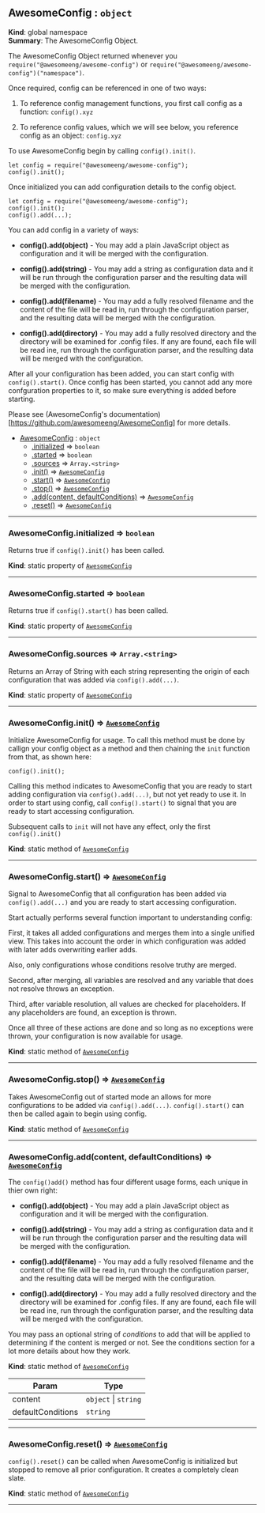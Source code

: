 <a name="AwesomeConfig"></a>

## AwesomeConfig : <code>object</code>
**Kind**: global namespace  
**Summary**: The AwesomeConfig Object.The AwesomeConfig Object returned whenever you`require("@awesomeeng/awesome-config")` or`require("@awesomeeng/awesome-config")("namespace")`.Once required, config can be referenced in one of two ways: 1. To reference config management functions, you first call config as a function: `config().xyz` 2. To reference config values, which we will see below, you reference config as an object: `config.xyz`To use AwesomeConfig begin by calling `config().init()`.```let config = require("@awesomeeng/awesome-config");config().init();```Once initialized you can add configuration details to the config object.```let config = require("@awesomeeng/awesome-config");config().init();config().add(...);```You can add config in a variety of ways:- **config().add(object)** - You may add a plain JavaScript object as  configuration and it will be merged with the configuration.- **config().add(string)** - You may add a string as configuration data  and it will be run through the configuration parser and the  resulting data will be merged with the configuration.- **config().add(filename)** - You may add a fully resolved filename and  the content of the file will be read in, run through the  configuration parser, and the resulting data will be merged  with the configuration.- **config().add(directory)** - You may add a fully resolved directory and  the directory will be examined for .config files. If any are  found, each file will be read ine, run through the configuration  parser, and the resulting data will be merged with the  configuration.After all your configuration has been added, you can start config with`config().start()`. Once config has been started, you cannot add any moreconfguration properties to it, so make sure everything is added beforestarting.Please see (AwesomeConfig's documentation)[https://github.com/awesomeeng/AwesomeConfig]for more details.  

* [AwesomeConfig](#AwesomeConfig) : <code>object</code>
    * [.initialized](#AwesomeConfig.initialized) ⇒ <code>boolean</code>
    * [.started](#AwesomeConfig.started) ⇒ <code>boolean</code>
    * [.sources](#AwesomeConfig.sources) ⇒ <code>Array.&lt;string&gt;</code>
    * [.init()](#AwesomeConfig.init) ⇒ [<code>AwesomeConfig</code>](#AwesomeConfig)
    * [.start()](#AwesomeConfig.start) ⇒ [<code>AwesomeConfig</code>](#AwesomeConfig)
    * [.stop()](#AwesomeConfig.stop) ⇒ [<code>AwesomeConfig</code>](#AwesomeConfig)
    * [.add(content, defaultConditions)](#AwesomeConfig.add) ⇒ [<code>AwesomeConfig</code>](#AwesomeConfig)
    * [.reset()](#AwesomeConfig.reset) ⇒ [<code>AwesomeConfig</code>](#AwesomeConfig)


* * *

<a name="AwesomeConfig.initialized"></a>

### AwesomeConfig.initialized ⇒ <code>boolean</code>
Returns true if `config().init()` has been called.

**Kind**: static property of [<code>AwesomeConfig</code>](#AwesomeConfig)  

* * *

<a name="AwesomeConfig.started"></a>

### AwesomeConfig.started ⇒ <code>boolean</code>
Returns true if `config().start()` has been called.

**Kind**: static property of [<code>AwesomeConfig</code>](#AwesomeConfig)  

* * *

<a name="AwesomeConfig.sources"></a>

### AwesomeConfig.sources ⇒ <code>Array.&lt;string&gt;</code>
Returns an Array of String with each string representing the origin ofeach configuration that was added via `config().add(...)`.

**Kind**: static property of [<code>AwesomeConfig</code>](#AwesomeConfig)  

* * *

<a name="AwesomeConfig.init"></a>

### AwesomeConfig.init() ⇒ [<code>AwesomeConfig</code>](#AwesomeConfig)
Initialize AwesomeConfig for usage. To call this method must bedone by callign your config object as a method and then chainingthe `init` function from that, as shown here:```config().init();```Calling this method indicates to AwesomeConfig that you are readyto start adding configuration via `config().add(...)`, but notyet ready to use it.  In order to start using config, call`config().start()` to signal that you are ready to startaccessing configuration.Subsequent calls to `init` will not have any effect, only thefirst `config().init()`

**Kind**: static method of [<code>AwesomeConfig</code>](#AwesomeConfig)  

* * *

<a name="AwesomeConfig.start"></a>

### AwesomeConfig.start() ⇒ [<code>AwesomeConfig</code>](#AwesomeConfig)
Signal to AwesomeConfig that all configuration has been added via`config().add(...)` and you are ready to start accessing configuration.Start actually performs several function important to understanding config:First, it takes all added configurations and merges them into a singleunified view.  This takes into account the order in which configurationwas added with later adds overwriting earlier adds.Also, only configurations whose conditions resolve truthy are merged.Second, after merging, all variables are resolved and any variable thatdoes not resolve throws an exception.Third, after variable resolution, all values are checked for placeholders.If any placeholders are found, an exception is thrown.Once all three of these actions are done and so long as no exceptionswere thrown, your configuration is now available for usage.

**Kind**: static method of [<code>AwesomeConfig</code>](#AwesomeConfig)  

* * *

<a name="AwesomeConfig.stop"></a>

### AwesomeConfig.stop() ⇒ [<code>AwesomeConfig</code>](#AwesomeConfig)
Takes AwesomeConfig out of started mode an allows for more configurationsto be added via `config().add(...)`. `config().start()` can then be calledagain to begin using config.

**Kind**: static method of [<code>AwesomeConfig</code>](#AwesomeConfig)  

* * *

<a name="AwesomeConfig.add"></a>

### AwesomeConfig.add(content, defaultConditions) ⇒ [<code>AwesomeConfig</code>](#AwesomeConfig)
The `config()add()` method has four different usage forms, each unique in thierown right:- **config().add(object)** - You may add a plain JavaScript object as  configuration and it will be merged with the configuration.- **config().add(string)** - You may add a string as configuration data  and it will be run through the configuration parser and the  resulting data will be merged with the configuration.- **config().add(filename)** - You may add a fully resolved filename and  the content of the file will be read in, run through the  configuration parser, and the resulting data will be merged  with the configuration.- **config().add(directory)** - You may add a fully resolved directory and  the directory will be examined for .config files. If any are  found, each file will be read ine, run through the configuration  parser, and the resulting data will be merged with the  configuration.You may pass an optional string of *conditions* to add that will beapplied to determining if the content is merged or not.  See theconditions section for a lot more details about how they work.

**Kind**: static method of [<code>AwesomeConfig</code>](#AwesomeConfig)  

| Param | Type |
| --- | --- |
| content | <code>object</code> \| <code>string</code> | 
| defaultConditions | <code>string</code> | 


* * *

<a name="AwesomeConfig.reset"></a>

### AwesomeConfig.reset() ⇒ [<code>AwesomeConfig</code>](#AwesomeConfig)
`config().reset()` can be called when AwesomeConfig is initialized but stoppedto remove all prior configuration. It creates a completely clean slate.

**Kind**: static method of [<code>AwesomeConfig</code>](#AwesomeConfig)  

* * *


